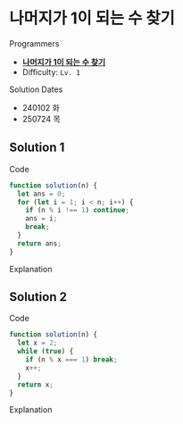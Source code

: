 # 나머지가 1이 되는 수 찾기

Programmers

- **[나머지가 1이 되는 수 찾기](https://school.programmers.co.kr/learn/courses/30/lessons/87389)**
- Difficulty: `Lv. 1`

Solution Dates

- 240102 화
- 250724 목

## Solution 1

Code

```javascript
function solution(n) {
  let ans = 0;
  for (let i = 1; i < n; i++) {
    if (n % i !== 1) continue;
    ans = i;
    break;
  }
  return ans;
}
```

Explanation

## Solution 2

Code

```javascript
function solution(n) {
  let x = 2;
  while (true) {
    if (n % x === 1) break;
    x++;
  }
  return x;
}
```

Explanation

